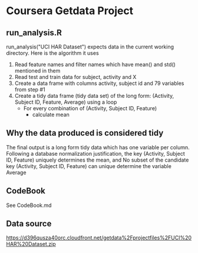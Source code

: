 # Coursera Getdata Project

## run_analysis.R
run_analysis("UCI HAR Dataset") expects data in the current working directory. Here is the algorithm it uses
1. Read feature names and filter names which have mean() and std() mentioned in them
2. Read test and train data for subject, activity and X
3. Create a data frame with columns activity, subject id and 79 variables from step #1
4. Create a tidy data frame (tidy data set) of the long form: (Activity, Subject ID, Feature, Average) using a loop
	* For every combination of (Activity, Subject ID, Feature)
		* calculate mean

## Why the data produced is considered tidy
The final output is a long form tidy data which has one variable per column.
Following a database normalization justification, the key (Activity, Subject ID, Feature) uniquely determines the mean, and
No subset of the candidate key (Activity, Subject ID, Feature) can unique determine the variable Average

## CodeBook
See CodeBook.md

## Data source
https://d396qusza40orc.cloudfront.net/getdata%2Fprojectfiles%2FUCI%20HAR%20Dataset.zip


